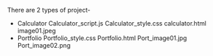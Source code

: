 There are 2 types of project-
* Calculator
  Calculator_script.js
  Calculator_style.css
  calculator.html
  image01.jpeg
* Portfolio
  Portfolio_style.css
  Portfolio.html
  Port_image01.jpg
  Port_image02.png
